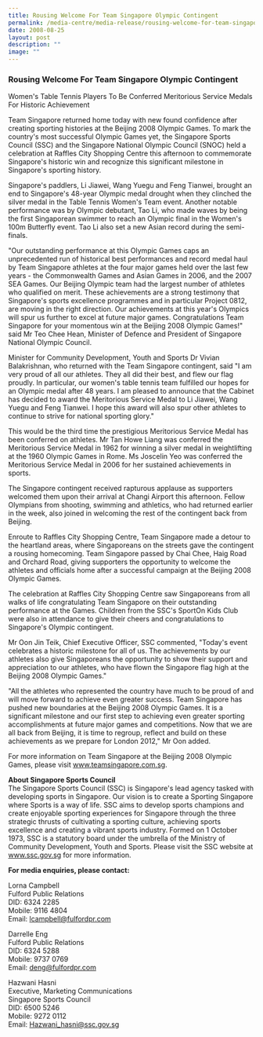 ```yaml
---
title: Rousing Welcome For Team Singapore Olympic Contingent
permalink: /media-centre/media-release/rousing-welcome-for-team-singapore-olympic-contingent/
date: 2008-08-25
layout: post
description: ""
image: ""
---
```

### **Rousing Welcome For Team Singapore Olympic Contingent**

Women's Table Tennis Players To Be Conferred Meritorious Service Medals For Historic Achievement

Team Singapore returned home today with new found confidence after creating sporting histories at the Beijing 2008 Olympic Games. To mark the country's most successful Olympic Games yet, the Singapore Sports Council (SSC) and the Singapore National Olympic Council (SNOC) held a celebration at Raffles City Shopping Centre this afternoon to commemorate Singapore's historic win and recognize this significant milestone in Singapore's sporting history.

Singapore's paddlers, Li Jiawei, Wang Yuegu and Feng Tianwei, brought an end to Singapore's 48-year Olympic medal drought when they clinched the silver medal in the Table Tennis Women's Team event. Another notable performance was by Olympic debutant, Tao Li, who made waves by being the first Singaporean swimmer to reach an Olympic final in the Women's 100m Butterfly event. Tao Li also set a new Asian record during the semi-finals.

"Our outstanding performance at this Olympic Games caps an unprecedented run of historical best performances and record medal haul by Team Singapore athletes at the four major games held over the last few years - the Commonwealth Games and Asian Games in 2006, and the 2007 SEA Games. Our Beijing Olympic team had the largest number of athletes who qualified on merit. These achievements are a strong testimony that Singapore's sports excellence programmes and in particular Project 0812, are moving in the right direction. Our achievements at this year's Olympics will spur us further to excel at future major games. Congratulations Team Singapore for your momentous win at the Beijing 2008 Olympic Games!" said Mr Teo Chee Hean, Minister of Defence and President of Singapore National Olympic Council.

Minister for Community Development, Youth and Sports Dr Vivian Balakrishnan, who returned with the Team Singapore contingent, said "I am very proud of all our athletes. They all did their best, and flew our flag proudly. In particular, our women's table tennis team fulfilled our hopes for an Olympic medal after 48 years. I am pleased to announce that the Cabinet has decided to award the Meritorious Service Medal to Li Jiawei, Wang Yuegu and Feng Tianwei. I hope this award will also spur other athletes to continue to strive for national sporting glory."

This would be the third time the prestigious Meritorious Service Medal has been conferred on athletes. Mr Tan Howe Liang was conferred the Meritorious Service Medal in 1962 for winning a silver medal in weightlifting at the 1960 Olympic Games in Rome. Ms Joscelin Yeo was conferred the Meritorious Service Medal in 2006 for her sustained achievements in sports.

The Singapore contingent received rapturous applause as supporters welcomed them upon their arrival at Changi Airport this afternoon. Fellow Olympians from shooting, swimming and athletics, who had returned earlier in the week, also joined in welcoming the rest of the contingent back from Beijing.

Enroute to Raffles City Shopping Centre, Team Singapore made a detour to the heartland areas, where Singaporeans on the streets gave the contingent a rousing homecoming. Team Singapore passed by Chai Chee, Haig Road and Orchard Road, giving supporters the opportunity to welcome the athletes and officials home after a successful campaign at the Beijing 2008 Olympic Games.

The celebration at Raffles City Shopping Centre saw Singaporeans from all walks of life congratulating Team Singapore on their outstanding performance at the Games. Children from the SSC's SportOn Kids Club were also in attendance to give their cheers and congratulations to Singapore's Olympic contingent.

Mr Oon Jin Teik, Chief Executive Officer, SSC commented, "Today's event celebrates a historic milestone for all of us. The achievements by our athletes also give Singaporeans the opportunity to show their support and appreciation to our athletes, who have flown the Singapore flag high at the Beijing 2008 Olympic Games."

"All the athletes who represented the country have much to be proud of and will move forward to achieve even greater success. Team Singapore has pushed new boundaries at the Beijing 2008 Olympic Games. It is a significant milestone and our first step to achieving even greater sporting accomplishments at future major games and competitions. Now that we are all back from Beijing, it is time to regroup, reflect and build on these achievements as we prepare for London 2012," Mr Oon added.

For more information on Team Singapore at the Beijing 2008 Olympic Games, please visit www.teamsingapore.com.sg.

**About Singapore Sports Council**
<br>
The Singapore Sports Council (SSC) is Singapore's lead agency tasked with developing sports in Singapore. Our vision is to create a Sporting Singapore where Sports is a way of life. SSC aims to develop sports champions and create enjoyable sporting experiences for Singapore through the three strategic thrusts of cultivating a sporting culture, achieving sports excellence and creating a vibrant sports industry. Formed on 1 October 1973, SSC is a statutory board under the umbrella of the Ministry of Community Development, Youth and Sports. Please visit the SSC website at www.ssc.gov.sg for more information.

**For media enquiries, please contact:**

Lorna Campbell
<br>
Fulford Public Relations
<br>
DID: 6324 2285
<br>
Mobile: 9116 4804
<br>
Email: lcampbell@fulfordpr.com

Darrelle Eng
<br>
Fulford Public Relations
<br>
DID: 6324 5288
<br>
Mobile: 9737 0769
<br>
Email: deng@fulfordpr.com

Hazwani Hasni
<br>
Executive, Marketing Communications
<br>
Singapore Sports Council
<br>
DID: 6500 5246
<br>
Mobile: 9272 0112
<br>
Email: Hazwani_hasni@ssc.gov.sg
